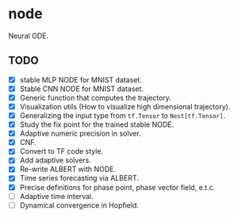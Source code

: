 # node

Neural ODE.

## TODO

- [X] stable MLP NODE for MNIST dataset.
- [X] Stable CNN NODE for MNIST dataset.
- [X] Generic function that computes the trajectory.
- [X] Visualization utils (How to visualize high dimensional trajectory).
- [X] Generalizing the input type from `tf.Tensor` to `Nest[tf.Tensor]`.
- [X] Study the fix point for the trained stable NODE.
- [X] Adaptive numeric precision in solver.
- [X] CNF.
- [X] Convert to TF code style.
- [X] Add adaptive solvers.
- [X] Re-write ALBERT with NODE.
- [X] Time series forecasting via ALBERT.
- [X] Precise definitions for phase point, phase vector field, e.t.c.
- [ ] Adaptive time interval.
- [ ] Dynamical convergence in Hopfield.
